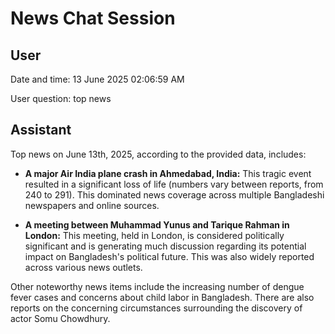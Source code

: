 # News Chat Session

## User
Date and time: 13 June 2025 02:06:59 AM

User question: top news

## Assistant
Top news on June 13th, 2025, according to the provided data, includes:

* **A major Air India plane crash in Ahmedabad, India:**  This tragic event resulted in a significant loss of life (numbers vary between reports, from 240 to 291).  This dominated news coverage across multiple Bangladeshi newspapers and online sources.

* **A meeting between Muhammad Yunus and Tarique Rahman in London:** This meeting, held in London, is considered politically significant and is generating much discussion regarding its potential impact on Bangladesh's political future.  This was also widely reported across various news outlets.

Other noteworthy news items include the increasing number of dengue fever cases and concerns about child labor in Bangladesh.  There are also reports on the concerning circumstances surrounding the discovery of actor Somu Chowdhury.


